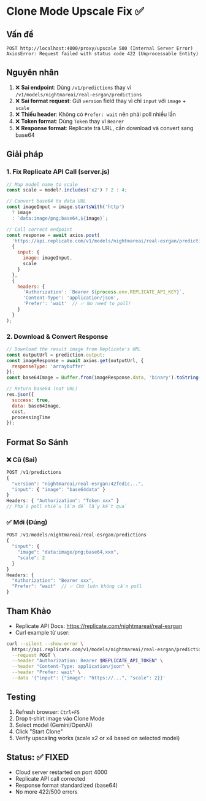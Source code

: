# Clone Mode Upscale Fix ✅

## Vấn đề
```
POST http://localhost:4000/proxy/upscale 500 (Internal Server Error)
AxiosError: Request failed with status code 422 (Unprocessable Entity)
```

## Nguyên nhân
1. ❌ **Sai endpoint**: Dùng `/v1/predictions` thay vì `/v1/models/nightmareai/real-esrgan/predictions`
2. ❌ **Sai format request**: Gửi `version` field thay vì chỉ `input` với `image` + `scale`
3. ❌ **Thiếu header**: Không có `Prefer: wait` nên phải poll nhiều lần
4. ❌ **Token format**: Dùng `Token` thay vì `Bearer`
5. ❌ **Response format**: Replicate trả URL, cần download và convert sang base64

## Giải pháp

### 1. Fix Replicate API Call (server.js)
```javascript
// Map model name to scale
const scale = model?.includes('x2') ? 2 : 4;

// Convert base64 to data URL
const imageInput = image.startsWith('http') 
  ? image 
  : `data:image/png;base64,${image}`;

// Call correct endpoint
const response = await axios.post(
  'https://api.replicate.com/v1/models/nightmareai/real-esrgan/predictions',
  {
    input: { 
      image: imageInput,
      scale
    }
  },
  {
    headers: {
      'Authorization': `Bearer ${process.env.REPLICATE_API_KEY}`,
      'Content-Type': 'application/json',
      'Prefer': 'wait'  // ✅ No need to poll!
    }
  }
);
```

### 2. Download & Convert Response
```javascript
// Download the result image from Replicate's URL
const outputUrl = prediction.output;
const imageResponse = await axios.get(outputUrl, { 
  responseType: 'arraybuffer' 
});
const base64Image = Buffer.from(imageResponse.data, 'binary').toString('base64');

// Return base64 (not URL)
res.json({
  success: true,
  data: base64Image,
  cost,
  processingTime
});
```

## Format So Sánh

### ❌ Cũ (Sai)
```javascript
POST /v1/predictions
{
  "version": "nightmareai/real-esrgan:42fed1c...",
  "input": { "image": "base64data" }
}
Headers: { "Authorization": "Token xxx" }
// Phải poll nhiều lần để lấy kết quả
```

### ✅ Mới (Đúng)
```javascript
POST /v1/models/nightmareai/real-esrgan/predictions
{
  "input": { 
    "image": "data:image/png;base64,xxx",
    "scale": 2
  }
}
Headers: { 
  "Authorization": "Bearer xxx",
  "Prefer": "wait"  // ✅ Chờ luôn không cần poll
}
```

## Tham Khảo
- Replicate API Docs: https://replicate.com/nightmareai/real-esrgan
- Curl example từ user:
```bash
curl --silent --show-error \
  https://api.replicate.com/v1/models/nightmareai/real-esrgan/predictions \
  --request POST \
  --header "Authorization: Bearer $REPLICATE_API_TOKEN" \
  --header "Content-Type: application/json" \
  --header "Prefer: wait" \
  --data '{"input": {"image": "https://...", "scale": 2}}'
```

## Testing
1. Refresh browser: `Ctrl+F5`
2. Drop t-shirt image vào Clone Mode
3. Select model (Gemini/OpenAI)
4. Click "Start Clone"
5. Verify upscaling works (scale x2 or x4 based on selected model)

## Status: ✅ FIXED
- Cloud server restarted on port 4000
- Replicate API call corrected
- Response format standardized (base64)
- No more 422/500 errors
